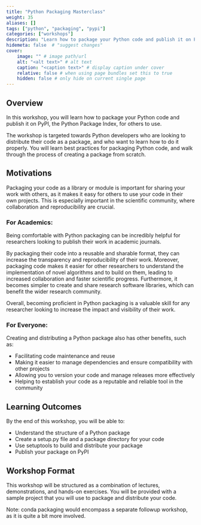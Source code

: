 ```yaml
---
title: "Python Packaging Masterclass"
weight: 35
aliases: []
tags: ["python", "packaging", "pypi"]
categories: ["workshops"]
description: "Learn how to package your Python code and publish it on PyPI for others to use."
hidemeta: false  # "suggest changes"
cover:
    image: "" # image path/url
    alt: "<alt text>" # alt text
    caption: "<caption text>" # display caption under cover
    relative: false # when using page bundles set this to true
    hidden: false # only hide on current single page
---
```


## Overview

In this workshop, you will learn how to package your Python code and publish it on PyPI, the Python Package Index, for others to use. 

The workshop is targeted towards Python developers who are looking to distribute their code as a package, and who want to learn how to do it properly.
You will learn best practices for packaging Python code, and walk through the process of creating a package from scratch.

## Motivations

Packaging your code as a library or module is important for sharing your work with others, as it makes it easy for others to use your code in their own projects.
This is especially important in the scientific community, where collaboration and reproducibility are crucial.

### For Academics:
Being comfortable with Python packaging can be incredibly helpful for researchers looking to publish their work in academic journals.

By packaging their code into a reusable and sharable format, they can increase the transparency and reproducibility of their work.
Moreover, packaging code makes it easier for other researchers to understand the implementation of novel algorithms and to build on them, leading to increased collaboration and faster scientific progress. 
Furthermore, it becomes simpler to create and share research software libraries, which can benefit the wider research community.

Overall, becoming proficient in Python packaging is a valuable skill for any researcher looking to increase the impact and visibility of their work.


### For Everyone:
Creating and distributing a Python package also has other benefits, such as:

- Facilitating code maintenance and reuse
- Making it easier to manage dependencies and ensure compatibility with other projects
- Allowing you to version your code and manage releases more effectively
- Helping to establish your code as a reputable and reliable tool in the community

## Learning Outcomes

By the end of this workshop, you will be able to:

- Understand the structure of a Python package
- Create a setup.py file and a package directory for your code
- Use setuptools to build and distribute your package
- Publish your package on PyPI

## Workshop Format

This workshop will be structured as a combination of lectures, demonstrations, and hands-on exercises.
You will be provided with a sample project that you will use to package and distribute your code.

Note: conda packaging would encompass a separate followup workshop, as it is quite a bit more involved.